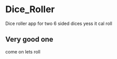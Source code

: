 # Dice_Roller
Dice roller app for two 6 sided dices
yess it cal roll
## Very good one
come on lets roll
